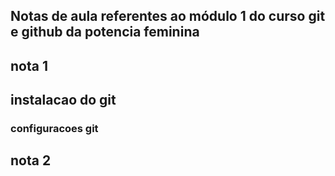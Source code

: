 ## Notas de aula referentes ao módulo 1 do curso git e github da potencia feminina

## nota 1

## instalacao do git

### configuracoes git



## nota 2

